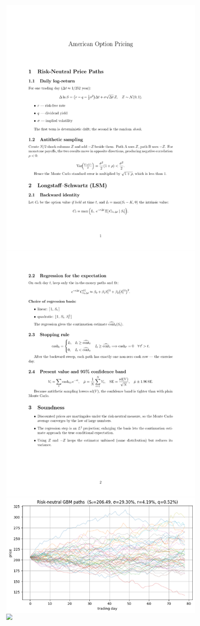 <img src="images/ao_page-0001.jpg"/>
<img src="images/ao_page-0002.jpg"/>
<img src="images/Options.png"/>
<img src="images/OptionPrice.png.png"/>